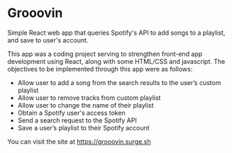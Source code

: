 # Grooovin
Simple React web app that queries Spotify's API to add songs to a playlist, and save to user's account.

This app was a coding project serving to strengthen front-end app development using React, along with some HTML/CSS and javascript.
The objectives to be implemented through this app were as follows:

- Allow user to add a song from the search results to the user’s custom playlist  
- Allow user to remove tracks from custom playlist  
- Allow user to change the name of their playlist  
- Obtain a Spotify user's access token  
- Send a search request to the Spotify API  
- Save a user’s playlist to their Spotify account  

You can visit the site at https://grooovin.surge.sh
